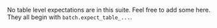No table level expectations are in this suite. Feel free to add some here. They all begin with `batch.expect_table_...`.
